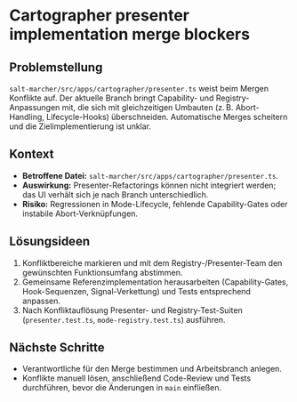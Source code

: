 # Cartographer presenter implementation merge blockers

## Problemstellung
`salt-marcher/src/apps/cartographer/presenter.ts` weist beim Mergen Konflikte auf. Der aktuelle Branch bringt Capability- und Registry-Anpassungen mit, die sich mit gleichzeitigen Umbauten (z. B. Abort-Handling, Lifecycle-Hooks) überschneiden. Automatische Merges scheitern und die Zielimplementierung ist unklar.

## Kontext
- **Betroffene Datei:** `salt-marcher/src/apps/cartographer/presenter.ts`.
- **Auswirkung:** Presenter-Refactorings können nicht integriert werden; das UI verhält sich je nach Branch unterschiedlich.
- **Risiko:** Regressionen in Mode-Lifecycle, fehlende Capability-Gates oder instabile Abort-Verknüpfungen.

## Lösungsideen
1. Konfliktbereiche markieren und mit dem Registry-/Presenter-Team den gewünschten Funktionsumfang abstimmen.
2. Gemeinsame Referenzimplementation herausarbeiten (Capability-Gates, Hook-Sequenzen, Signal-Verkettung) und Tests entsprechend anpassen.
3. Nach Konfliktauflösung Presenter- und Registry-Test-Suiten (`presenter.test.ts`, `mode-registry.test.ts`) ausführen.

## Nächste Schritte
- Verantwortliche für den Merge bestimmen und Arbeitsbranch anlegen.
- Konflikte manuell lösen, anschließend Code-Review und Tests durchführen, bevor die Änderungen in `main` einfließen.
